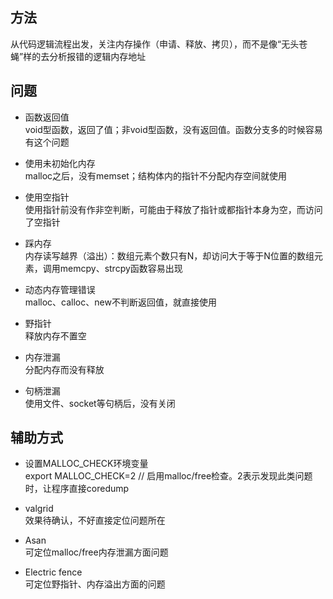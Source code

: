 ## 方法  
从代码逻辑流程出发，关注内存操作（申请、释放、拷贝），而不是像“无头苍蝇”样的去分析报错的逻辑内存地址  

## 问题 

* 函数返回值  
void型函数，返回了值；非void型函数，没有返回值。函数分支多的时候容易有这个问题

* 使用未初始化内存  
malloc之后，没有memset；结构体内的指针不分配内存空间就使用

* 使用空指针    
使用指针前没有作非空判断，可能由于释放了指针或都指针本身为空，而访问了空指针

* 踩内存   
内存读写越界（溢出）：数组元素个数只有N，却访问大于等于N位置的数组元素，调用memcpy、strcpy函数容易出现

* 动态内存管理错误    
malloc、calloc、new不判断返回值，就直接使用

* 野指针     
释放内存不置空

* 内存泄漏  
分配内存而没有释放

* 句柄泄漏  
使用文件、socket等句柄后，没有关闭


## 辅助方式
* 设置MALLOC_CHECK环境变量  
export MALLOC_CHECK=2  // 启用malloc/free检查。2表示发现此类问题时，让程序直接coredump

* valgrid    
效果待确认，不好直接定位问题所在  

* Asan    
可定位malloc/free内存泄漏方面问题

* Electric fence    
可定位野指针、内存溢出方面的问题
